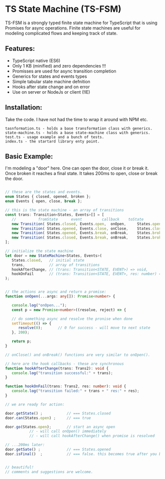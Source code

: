 
TS State Machine (TS-FSM)
==========================

TS-FSM is a strongly typed finite state machine for TypeScript that is using Promises for async operations. Finite state machines are useful for modeling complicated flows and keeping track of state.

Features:
----------
- TypeScript native (ES6)
- Only 1 KB (minified) and zero dependencies !!!
- Promisses are used for async transition completion
- Generics for states and events types
- Simple tabular state machine defnition
- Hooks after state change and on error
- Use on server or NodeJs or client (!IE)

Installation:
----------
Take the code. I have not had the time to wrap it around with NPM etc.

```script
tasnformation.ts - holds a base transformation class with generics.
state-machine.ts - holds a base state-machine class with generics.
test.ts - usage example and a bunch of tests. 
index.ts - the startard library enty point.
```

Basic Example:
--------------
I'm modeling a "door" here. One can open the door, close it or break it. Once broken it reaches a final state. It takes 200ms to open, close or break the door.

```typescript

// these are the states and events. 
enum States { closed, opened, broken };
enum Events { open, close, break };

// this is the state machine - an array of transitions
const trans: Transition<States, Events>[] = [
   //          fromState      event         callback    toState
   new Transition( States.closed, Events.open,  onOpen, 	States.opened   ),
   new Transition( States.opened, Events.close, onClose, 	States.closed   ),
   new Transition( States.opened, Events.break, onBreak, 	States.broken   ),
   new Transition( States.closed, Events.break, onBreak, 	States.broken   )
];

// initialize the state machine
let door = new StateMachine<States, Events>(
   States.closed,   // initial state
   trans,           // array of transitions 
   hookAfterChange, // (trans: Transition<STATE, EVENT>) => void,
   hookOnFail       // (trans: Transition<STATE, EVENT>, res: number) => void
);


// the actions are async and return a promise:
function onOpen(...args: any[]): Promise<number> {

   console.log("onOpen...");
   const p = new Promise<number>((resolve, reject) => {

   // do something async and resolve the pronise when done
   setTimeout(() => {
      resolve(0);		// 0 for success - will move to next state
   }, 200);

   return p;
}

// onClose() and onBreak() functions are very similar to onOpen().

// here are the hook callbacks - these are synchronous
function hookAfterChange(trans: Trans2): void {
   console.log("transition successful:" + trans);
}

function hookOnFail(trans: Trans2, res: number): void {
   console.log("transition failed:" + trans + " res:" + res);
}

// we are ready for action:

door.getState() ;           // === States.closed
door.can(States.open) ;     // === true

door.go(States.open);       // start an async open 
           // - will call onOpen() immediately
           // - will call hookAfterChange() when promise is resolved

// ...200ms later:
door.getSate() ;            // === States.opened
door.isFinal()	;           // === false. this becomes true after you break the door.


// beautiful!
// comments and suggestions are welcome.

